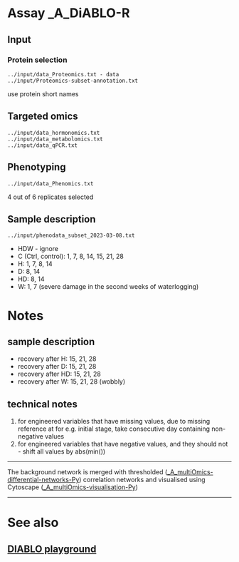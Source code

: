 # Assay _A_DiABLO-R

## Input

### Protein selection
```
../input/data_Proteomics.txt - data
../input/Proteomics-subset-annotation.txt
```
use protein short names

## Targeted omics
```
../input/data_hormonomics.txt
../input/data_metabolomics.txt
../input/data_qPCR.txt
```

## Phenotyping
```
../input/data_Phenomics.txt
```
4 out of 6 replicates selected



## Sample description
```
../input/phenodata_subset_2023-03-08.txt
```
- HDW - ignore
- C (Ctrl, control): 1, 7, 8, 14, 15, 21, 28
- H: 1, 7, 8, 14
- D: 8, 14
- HD: 8, 14
- W: 1, 7 (severe damage in the second weeks of waterlogging)







# Notes
## sample description
- recovery after H: 15, 21, 28
- recovery after D: 15, 21, 28
- recovery after HD: 15, 21, 28
- recovery after W: 15, 21, 28 (wobbly)

## technical notes
1. for engineered variables that have missing values, due to missing reference at for e.g. initial stage, take consecutive day containing non-negative values
2. for engineered variables that have negative values, and they should not - shift all values by abs(min())


___

The background network is merged with thresholded ([_A_multiOmics-differential-networks-Py](https://github.com/NIB-SI/multiOmics-integration/tree/main/_p_ADAPTOmics/_I_Desiree/_S_multiOmics/_A_multiOmics-differential-networks-Py)) correlation networks and visualised using Cytoscape ([_A_multiOmics-visualisation-Py](https://github.com/NIB-SI/multiOmics-integration/tree/main/_p_ADAPTOmics/_I_Desiree/_S_multiOmics/_A_multiOmics-visualisation-Py))

___

# See also

## [DIABLO playground](https://github.com/NIB-SI/multiOmics-integration/tree/main/_p_ADAPTOmics/_I_Desiree/_S_multiOmics/_A_DiABLO-R/archive)



